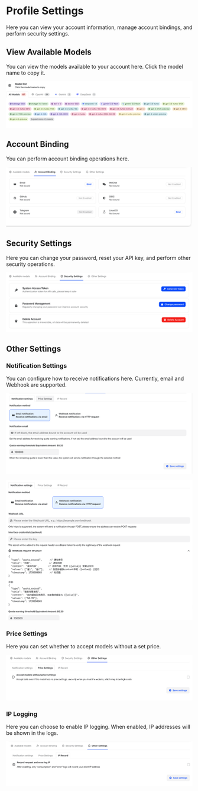 # Profile Settings

Here you can view your account information, manage account bindings, and perform security settings.

## View Available Models

You can view the models available to your account here. Click the model name to copy it.

![Available Models](../../assets/guide/available-models.png)

## Account Binding

You can perform account binding operations here.

![Account Binding](../../assets/guide/account-bind.png)

## Security Settings

Here you can change your password, reset your API key, and perform other security operations.

![Security Settings](../../assets/guide/account-security.png)

## Other Settings

### Notification Settings

You can configure how to receive notifications here. Currently, email and Webhook are supported.

![Email Notification](../../assets/guide/account-notification-mail.png)

![Webhook](../../assets/guide/account-notification-webhook.png)

### Price Settings

Here you can set whether to accept models without a set price.

![Price Settings](../../assets/guide/account-price.png)

### IP Logging

Here you can choose to enable IP logging. When enabled, IP addresses will be shown in the logs.

![IP Logging](../../assets/guide/account-ip-log.png) 